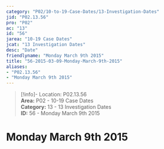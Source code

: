 ```yaml
---  
category: "P02/10-to-19-Case-Dates/13-Investigation-Dates"  
jid: "P02.13.56"  
pro: "P02"  
ac: "13"  
id: "56"  
jarea: "10-19 Case Dates"  
jcat: "13 Investigation Dates"  
desc: "Date"  
friendlyname: "Monday March 9th 2015"  
title: "56-2015-03-09-Monday-March-9th-2015"  
aliases:   
- "P02.13.56"  
- "Monday March 9th 2015"  
---  
```

>[!info]- Location: P02.13.56  
>**Area:** P02 - 10-19 Case Dates  
>**Category:** 13 - 13 Investigation Dates  
>**ID:** 56 - Monday March 9th 2015  
  
# Monday March 9th 2015  
